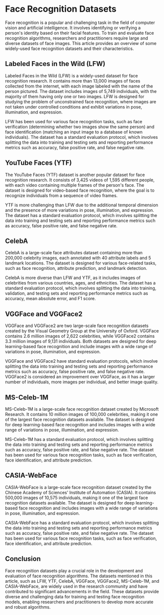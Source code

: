# Face Recognition Datasets

Face recognition is a popular and challenging task in the field of computer vision and artificial intelligence. It involves identifying or verifying a person's identity based on their facial features. To train and evaluate face recognition algorithms, researchers and practitioners require large and diverse datasets of face images. This article provides an overview of some widely-used face recognition datasets and their characteristics.

## Labeled Faces in the Wild (LFW)

Labeled Faces in the Wild (LFW) is a widely-used dataset for face recognition research. It contains more than 13,000 images of faces collected from the internet, with each image labeled with the name of the person pictured. The dataset includes images of 5,749 individuals, with the majority of them having only one or two images. LFW is designed for studying the problem of unconstrained face recognition, where images are not taken under controlled conditions and exhibit variations in pose, illumination, and expression.

LFW has been used for various face recognition tasks, such as face verification (determining whether two images show the same person) and face identification (matching an input image to a database of known individuals). The dataset has a standard evaluation protocol, which involves splitting the data into training and testing sets and reporting performance metrics such as accuracy, false positive rate, and false negative rate.

## YouTube Faces (YTF)

The YouTube Faces (YTF) dataset is another popular dataset for face recognition research. It consists of 3,425 videos of 1,595 different people, with each video containing multiple frames of the person's face. The dataset is designed for video-based face recognition, where the goal is to recognize individuals from a sequence of video frames.

YTF is more challenging than LFW due to the additional temporal dimension and the presence of more variations in pose, illumination, and expression. The dataset has a standard evaluation protocol, which involves splitting the data into training and testing sets and reporting performance metrics such as accuracy, false positive rate, and false negative rate.

## CelebA

CelebA is a large-scale face attributes dataset containing more than 200,000 celebrity images, each annotated with 40 attribute labels and 5 landmark locations. The dataset is designed for various face-related tasks, such as face recognition, attribute prediction, and landmark detection.

CelebA is more diverse than LFW and YTF, as it includes images of celebrities from various countries, ages, and ethnicities. The dataset has a standard evaluation protocol, which involves splitting the data into training, validation, and testing sets and reporting performance metrics such as accuracy, mean absolute error, and F1 score.

## VGGFace and VGGFace2

VGGFace and VGGFace2 are two large-scale face recognition datasets created by the Visual Geometry Group at the University of Oxford. VGGFace contains 2.6 million images of 2,622 celebrities, while VGGFace2 contains 3.3 million images of 9,131 individuals. Both datasets are designed for deep learning-based face recognition and include images with a wide range of variations in pose, illumination, and expression.

VGGFace and VGGFace2 have standard evaluation protocols, which involve splitting the data into training and testing sets and reporting performance metrics such as accuracy, false positive rate, and false negative rate. VGGFace2 is considered an improvement over VGGFace, as it has a larger number of individuals, more images per individual, and better image quality.

## MS-Celeb-1M

MS-Celeb-1M is a large-scale face recognition dataset created by Microsoft Research. It contains 10 million images of 100,000 celebrities, making it one of the largest face recognition datasets available. The dataset is designed for deep learning-based face recognition and includes images with a wide range of variations in pose, illumination, and expression.

MS-Celeb-1M has a standard evaluation protocol, which involves splitting the data into training and testing sets and reporting performance metrics such as accuracy, false positive rate, and false negative rate. The dataset has been used for various face recognition tasks, such as face verification, face identification, and attribute prediction.

## CASIA-WebFace

CASIA-WebFace is a large-scale face recognition dataset created by the Chinese Academy of Sciences' Institute of Automation (CASIA). It contains 500,000 images of 10,575 individuals, making it one of the largest face recognition datasets available. The dataset is designed for deep learning-based face recognition and includes images with a wide range of variations in pose, illumination, and expression.

CASIA-WebFace has a standard evaluation protocol, which involves splitting the data into training and testing sets and reporting performance metrics such as accuracy, false positive rate, and false negative rate. The dataset has been used for various face recognition tasks, such as face verification, face identification, and attribute prediction.

## Conclusion

Face recognition datasets play a crucial role in the development and evaluation of face recognition algorithms. The datasets mentioned in this article, such as LFW, YTF, CelebA, VGGFace, VGGFace2, MS-Celeb-1M, and CASIA-WebFace, are widely used in the research community and have contributed to significant advancements in the field. These datasets provide diverse and challenging data for training and testing face recognition models, enabling researchers and practitioners to develop more accurate and robust algorithms.
